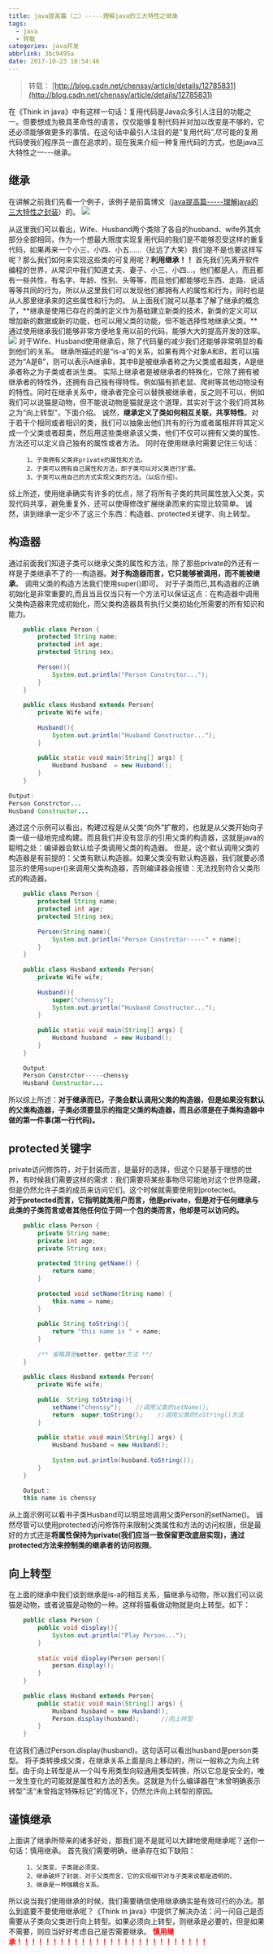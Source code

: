 ```yaml
---
title: java提高篇（二）-----理解java的三大特性之继承
tags:
  - java
  - 转载
categories: java开发
abbrlink: 3bc9495a
date: 2017-10-23 10:54:46
---
```


> 转载： [http://blog.csdn.net/chenssy/article/details/12785831](http://blog.csdn.net/chenssy/article/details/12785831)

在《Think in java》中有这样一句话：复用代码是Java众多引人注目的功能之一。但要想成为极具革命性的语言，仅仅能够复制代码并对加以改变是不够的，它还必须能够做更多的事情。在这句话中最引人注目的是“复用代码”,尽可能的复用代码使我们程序员一直在追求的，现在我来介绍一种复用代码的方式，也是java三大特性之一---继承。

## 继承
在讲解之前我们先看一个例子，该例子是前篇博文（[java提高篇-----理解java的三大特性之封装](https://itqhy.github.io/2017/10/21/java-toup2/)）的。
![](/uploads/java3-1.png) 

<!-- more -->

 从这里我们可以看出，Wife、Husband两个类除了各自的husband、wife外其余部分全部相同，作为一个想最大限度实现复用代码的我们是不能够忍受这样的重复代码，如果再来一个小三、小四、小五……（扯远了大笑）我们是不是也要这样写呢？那么我们如何来实现这些类的可复用呢？**利用继承！！**
首先我们先离开软件编程的世界，从常识中我们知道丈夫、妻子、小三、小四…，他们都是人，而且都有一些共性，有名字、年龄、性别、头等等，而且他们都能够吃东西、走路、说话等等共同的行为，所以从这里我们可以发现他们都拥有人的属性和行为，同时也是从人那里继承来的这些属性和行为的。
从上面我们就可以基本了解了继承的概念了，**继承是使用已存在的类的定义作为基础建立新类的技术，新类的定义可以增加新的数据或新的功能，也可以用父类的功能，但不能选择性地继承父类。**通过使用继承我们能够非常方便地复用以前的代码，能够大大的提高开发的效率。
![](/uploads/java3-2.png) 
 对于Wife、Husband使用继承后，除了代码量的减少我们还能够非常明显的看到他们的关系。
继承所描述的是“is-a”的关系，如果有两个对象A和B，若可以描述为“A是B”，则可以表示A继承B，其中B是被继承者称之为父类或者超类，A是继承者称之为子类或者派生类。
实际上继承者是被继承者的特殊化，它除了拥有被继承者的特性外，还拥有自己独有得特性。例如猫有抓老鼠、爬树等其他动物没有的特性。同时在继承关系中，继承者完全可以替换被继承者，反之则不可以，例如我们可以说猫是动物，但不能说动物是猫就是这个道理，其实对于这个我们将其称之为“向上转型”，下面介绍。
诚然，**继承定义了类如何相互关联，共享特性**。对于若干个相同或者相识的类，我们可以抽象出他们共有的行为或者属相并将其定义成一个父类或者超类，然后用这些类继承该父类，他们不仅可以拥有父类的属性、方法还可以定义自己独有的属性或者方法。
同时在使用继承时需要记住三句话：

         1、子类拥有父类非private的属性和方法。
         2、子类可以拥有自己属性和方法，即子类可以对父类进行扩展。
         3、子类可以用自己的方式实现父类的方法。（以后介绍）。
 综上所述，使用继承确实有许多的优点，除了将所有子类的共同属性放入父类，实现代码共享，避免重复外，还可以使得修改扩展继承而来的实现比较简单。
诚然，讲到继承一定少不了这三个东西：构造器、protected关键字、向上转型。
## 构造器
 通过前面我们知道子类可以继承父类的属性和方法，除了那些private的外还有一样是子类继承不了的---构造器。**对于构造器而言，它只能够被调用，而不能被继承**。 调用父类的构造方法我们使用super()即可。
对于子类而已,其构造器的正确初始化是非常重要的,而且当且仅当只有一个方法可以保证这点：在构造器中调用父类构造器来完成初始化，而父类构造器具有执行父类初始化所需要的所有知识和能力。

```java
    public class Person {  
        protected String name;  
        protected int age;  
        protected String sex;  
        
        Person(){  
            System.out.println("Person Constrctor...");  
        }  
    }  
  
    public class Husband extends Person{  
        private Wife wife;  
    
        Husband(){  
            System.out.println("Husband Constructor...");  
        }  
        
        public static void main(String[] args) {  
            Husband husband  = new Husband();  
        }  
    }  
  
Output:  
Person Constrctor...  
Husband Constructor... 
```
通过这个示例可以看出，构建过程是从父类“向外”扩散的，也就是从父类开始向子类一级一级地完成构建。而且我们并没有显示的引用父类的构造器，这就是java的聪明之处：编译器会默认给子类调用父类的构造器。
但是，这个默认调用父类的构造器是有前提的：父类有默认构造器。如果父类没有默认构造器，我们就要必须显示的使用super()来调用父类构造器，否则编译器会报错：无法找到符合父类形式的构造器。

```java
    public class Person {  
        protected String name;  
        protected int age;  
        protected String sex;  
        
        Person(String name){  
            System.out.println("Person Constrctor-----" + name);  
        }  
    }  
    
    public class Husband extends Person{  
        private Wife wife;  
    
        Husband(){  
            super("chenssy");  
            System.out.println("Husband Constructor...");  
        }  
        
        public static void main(String[] args) {  
            Husband husband  = new Husband();  
        }  
    }  
    
    Output:  
    Person Constrctor-----chenssy  
    Husband Constructor... 
```
 所以综上所述：**对于继承而已，子类会默认调用父类的构造器，但是如果没有默认的父类构造器，子类必须要显示的指定父类的构造器，而且必须是在子类构造器中做的第一件事(第一行代码)。**
## protected关键字
 private访问修饰符，对于封装而言，是最好的选择，但这个只是基于理想的世界，有时候我们需要这样的需求：我们需要将某些事物尽可能地对这个世界隐藏，但是仍然允许子类的成员来访问它们。这个时候就需要使用到protected。    
**对于protected而言，它指明就类用户而言，他是private，但是对于任何继承与此类的子类而言或者其他任何位于同一个包的类而言，他却是可以访问的。**
```java
    public class Person {  
        private String name;  
        private int age;  
        private String sex;  
    
        protected String getName() {  
            return name;  
        }  
    
        protected void setName(String name) {  
            this.name = name;  
        }  
    
        public String toString(){  
            return "this name is " + name;  
        }  
        
        /** 省略其他setter、getter方法 **/  
    }  
    
    public class Husband extends Person{  
        private Wife wife;  
    
        public  String toString(){  
            setName("chenssy");    //调用父类的setName();  
            return  super.toString();    //调用父类的toString()方法  
        }  
    
        public static void main(String[] args) {  
            Husband husband = new Husband();  
            
            System.out.println(husband.toString());  
        }  
    }  
    
    Output：  
    this name is chenssy  
```
从上面示例可以看书子类Husband可以明显地调用父类Person的setName()。
诚然尽管可以使用protected访问修饰符来限制父类属性和方法的访问权限，但是最好的方式还是**将属性保持为private(我们应当一致保留更改底层实现)，通过protected方法来控制类的继承者的访问权限**。
## 向上转型
在上面的继承中我们谈到继承是is-a的相互关系，猫继承与动物，所以我们可以说猫是动物，或者说猫是动物的一种。这样将猫看做动物就是向上转型。如下：
```java
    public class Person {  
        public void display(){  
            System.out.println("Play Person...");  
        }  
        
        static void display(Person person){  
            person.display();  
        }  
    }  
    
    public class Husband extends Person{  
        public static void main(String[] args) {  
            Husband husband = new Husband();  
            Person.display(husband);      //向上转型  
        }  
    }  
```
在这我们通过Person.display(husband)。这句话可以看出husband是person类型。
将子类转换成父类，在继承关系上面是向上移动的，所以一般称之为向上转型。由于向上转型是从一个叫专用类型向较通用类型转换，所以它总是安全的，唯一发生变化的可能就是属性和方法的丢失。这就是为什么编译器在“未曾明确表示转型”活“未曾指定特殊标记”的情况下，仍然允许向上转型的原因。
## 谨慎继承
上面讲了继承所带来的诸多好处，那我们是不是就可以大肆地使用继承呢？送你一句话：慎用继承。
首先我们需要明确，继承存在如下缺陷：

         1、父类变，子类就必须变。
         2、继承破坏了封装，对于父类而言，它的实现细节对与子类来说都是透明的。
         3、继承是一种强耦合关系。
 所以说当我们使用继承的时候，我们需要确信使用继承确实是有效可行的办法。那么到底要不要使用继承呢？《Think in java》中提供了解决办法：问一问自己是否需要从子类向父类进行向上转型。如果必须向上转型，则继承是必要的，但是如果不需要，则应当好好考虑自己是否需要继承。
      <font color="red">**慎用继承！！！！！！！！！！！！！！！！！！！！！！！！！！！**</font>